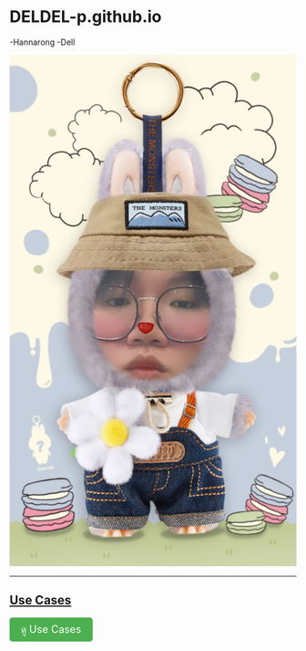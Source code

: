 # DELDEL-p.github.io

-Hannarong 
 -Dell

![me](me.png.JPG)

---

## [Use Cases](usecases.md)

<a href="usecases.md" style="display:inline-block; padding:10px 20px; background-color:#4CAF50; color:white; font-size:18px; border-radius:5px; text-decoration:none; transition: background-color 0.3s ease-in-out;">
  ดู Use Cases
</a>

